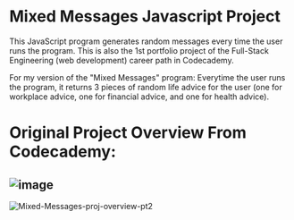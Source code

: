 # Mixed Messages Javascript Project
This JavaScript program generates random messages every time the user runs the program. This is also the 1st portfolio project of the Full-Stack Engineering (web development) career path in Codecademy.

For my version of the "Mixed Messages" program: Everytime the user runs the program, it returns 3 pieces
of random life advice for the user (one for workplace advice, one for financial advice, and one for health advice).

# Original Project Overview From Codecademy:

![image](https://github.com/user-attachments/assets/c35f6e9d-5eba-4be2-a552-3fe1d8887428)
----
![Mixed-Messages-proj-overview-pt2](https://github.com/user-attachments/assets/11df6222-406c-4da7-b657-efe6e2491639)
